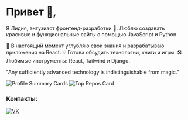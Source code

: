 # Привет 👋,

Я Лидия, энтузиаст фронтенд-разработки 🎨. Люблю создавать красивые и функциональные сайты с помощью JavaScript и Python.

🌱 В настоящий момент углубляю свои знания и разрабатываю приложения на React.
💡 Готова обсудить технологии, книги и игры.
🛠 Любимые инструменты: React, Tailwind и Django.

"Any sufficiently advanced technology is indistinguishable from magic."



![Profile Summary Cards](https://github-profile-summary-cards.vercel.app/api/cards/profile-details?username=LydiaEire&theme=default)
![Top Repos Card](https://github-profile-summary-cards.vercel.app/api/cards/repos-per-language?username=LydiaEire&theme=default)


### Контакты:

[![VK](https://img.shields.io/badge/VK-@lydia_eire-blue)](https://vk.com/lydia_eire)


